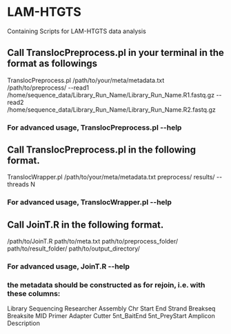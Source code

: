 # LAM-HTGTS
Containing Scripts for LAM-HTGTS data analysis
## Call TranslocPreprocess.pl in your terminal in the format as followings
TranslocPreprocess.pl /path/to/your/meta/metadata.txt /path/to/preprocess/ --read1 /home/sequence_data/Library_Run_Name/Library_Run_Name.R1.fastq.gz --read2 /home/sequence_data/Library_Run_Name/Library_Run_Name.R2.fastq.gz 
### For advanced usage, TranslocPreprocess.pl --help

## Call TranslocPreprocess.pl in the following format.
TranslocWrapper.pl /path/to/your/meta/metadata.txt preprocess/ results/ --threads N
### For advanced usage, TranslocWrapper.pl --help

## Call JoinT.R in the following format.
/path/to/JoinT.R path/to/meta.txt path/to/preprocess_folder/ path/to/result_folder/ path/to/output_directory/
### For advanced usage, JoinT.R --help
### the metadata should be constructed as for rejoin, i.e. with these columns:
Library	Sequencing	Researcher	Assembly	Chr	Start	End	Strand	Breakseq	Breaksite	MID	Primer	Adapter	Cutter	5nt_BaitEnd	5nt_PreyStart	Amplicon	Description
